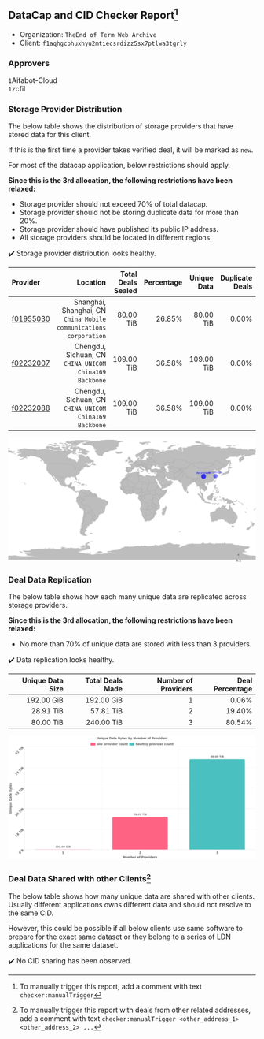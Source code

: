 ## DataCap and CID Checker Report[^1]
 - Organization: `TheEnd of Term Web Archive`
 - Client: `f1aqhgcbhuxhyu2mtiecsrdizz5sx7ptlwa3tgrly`
### Approvers
`1`Aifabot-Cloud<br/>`1`zcfil

### Storage Provider Distribution
The below table shows the distribution of storage providers that have stored data for this client.

If this is the first time a provider takes verified deal, it will be marked as `new`.

For most of the datacap application, below restrictions should apply.

**Since this is the 3rd allocation, the following restrictions have been relaxed:**
 - Storage provider should not exceed 70% of total datacap.
 - Storage provider should not be storing duplicate data for more than 20%.
 - Storage provider should have published its public IP address.
 - All storage providers should be located in different regions.

✔️ Storage provider distribution looks healthy.

| Provider                                              |                                                             Location | Total Deals Sealed | Percentage | Unique Data | Duplicate Deals |
| :---------------------------------------------------- | -------------------------------------------------------------------: | -----------------: | ---------: | ----------: | --------------: |
| [f01955030](https://filfox.info/en/address/f01955030) | Shanghai, Shanghai, CN<br/>`China Mobile communications corporation` |          80.00 TiB |     26.85% |   80.00 TiB |           0.00% |
| [f02232007](https://filfox.info/en/address/f02232007) |            Chengdu, Sichuan, CN<br/>`CHINA UNICOM China169 Backbone` |         109.00 TiB |     36.58% |  109.00 TiB |           0.00% |
| [f02232088](https://filfox.info/en/address/f02232088) |            Chengdu, Sichuan, CN<br/>`CHINA UNICOM China169 Backbone` |         109.00 TiB |     36.58% |  109.00 TiB |           0.00% |

<img src="https://raw.githubusercontent.com/data-preservation-programs/filplus-checker-assets/main/filecoin-project/filecoin-plus-large-datasets/issues/2078/1690785142302.png"/>

### Deal Data Replication
The below table shows how each many unique data are replicated across storage providers.


**Since this is the 3rd allocation, the following restrictions have been relaxed:**
- No more than 70% of unique data are stored with less than 3 providers.

✔️ Data replication looks healthy.

| Unique Data Size | Total Deals Made | Number of Providers | Deal Percentage |
| ---------------: | ---------------: | ------------------: | --------------: |
|       192.00 GiB |       192.00 GiB |                   1 |           0.06% |
|        28.91 TiB |        57.81 TiB |                   2 |          19.40% |
|        80.00 TiB |       240.00 TiB |                   3 |          80.54% |

<img src="https://raw.githubusercontent.com/data-preservation-programs/filplus-checker-assets/main/filecoin-project/filecoin-plus-large-datasets/issues/2078/1690785143085.png"/>

### Deal Data Shared with other Clients[^3]
The below table shows how many unique data are shared with other clients.
Usually different applications owns different data and should not resolve to the same CID.

However, this could be possible if all below clients use same software to prepare for the exact same dataset or they belong to a series of LDN applications for the same dataset.

✔️ No CID sharing has been observed.

[^1]: To manually trigger this report, add a comment with text `checker:manualTrigger`

[^2]: Deals from those addresses are combined into this report as they are specified with `checker:manualTrigger`

[^3]: To manually trigger this report with deals from other related addresses, add a comment with text `checker:manualTrigger <other_address_1> <other_address_2> ...`
